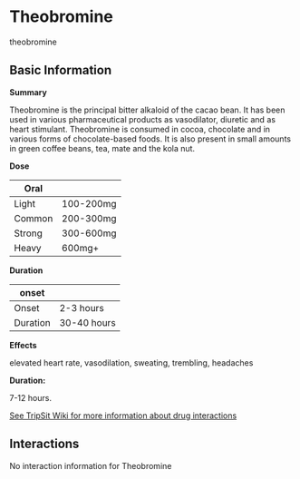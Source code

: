 # Theobromine

theobromine

## Basic Information

**Summary**

Theobromine is the principal bitter alkaloid of the cacao bean. It has been used in various pharmaceutical products as vasodilator, diuretic and as heart stimulant. Theobromine is consumed in cocoa, chocolate and in various forms of chocolate-based foods. It is also present in small amounts in green coffee beans, tea, mate and the kola nut.

**Dose**

| Oral   |           |
| ------ | --------- |
| Light  | 100-200mg |
| Common | 200-300mg |
| Strong | 300-600mg |
| Heavy  | 600mg+    |

**Duration**

| onset    |             |
| -------- | ----------- |
| Onset    | 2-3 hours   |
| Duration | 30-40 hours |

**Effects**

elevated heart rate, vasodilation, sweating, trembling, headaches

**Duration:**

7-12 hours.

[See TripSit Wiki for more information about drug interactions](http://combo.tripsit.me/)

## Interactions

No interaction information for Theobromine